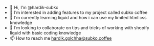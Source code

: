 - 👋 Hi, I’m @hardik-subko
- 👀 I’m interested in adding features to my project called subko coffee
- 🌱 I’m currently learning liquid and how i can use my limited html css knowledge 
- 💞️ I’m looking to collaborate on tips and tricks of working with shopify liquid with basic coding knowledge
- 📫 How to reach me hardik.golchha@subko.coffee

<!---
hardik-subko/hardik-subko is a ✨ special ✨ repository because its `README.md` (this file) appears on your GitHub profile.
You can click the Preview link to take a look at your changes.
--->
